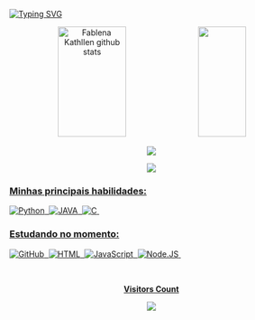 [![Typing SVG](https://readme-typing-svg.herokuapp.com/?color=FF6EC7&size=35&center=true&vCenter=true&width=1000&lines=SEJA+BEM-VINDO;EU+ME+CHAMO+FABLENA+KATHLLEN;EU+SOU+ESTUDANTE+DE+ENGENHARIA+DE+COMPUTACAO;EU+SOU+PARAENSE+:%29)](https://git.io/typing-svg)
<div align="center">  
  <img width="49%" height="195px" src="https://github-readme-stats.vercel.app/api?username=ikathllen&show_icons=true&count_private=true&hide_border=true&title_color=FF6EC7&icon_color=FF6EC7&text_color=c9d1d9&bg_color=0d1117" alt="Fablena Kathllen github stats" /> 
  <img width="41%" height="195px" src="https://github-readme-stats.vercel.app/api/top-langs/?username=ikathllen&layout=compact&hide_border=true&title_color=FF6EC7&text_color=FFFFFF&bg_color=0d1117" />
</div>

<p align="center">
  <img src="https://github-profile-trophy.vercel.app/?username=ikathllen&theme=dracula&row=2&no-bg=true&column=3&margin-w=15&margin-h=15" />
</p>

<div align="center">  
<a href="https://www.instagram.com/ikathllen/" target="_blank"><img src="https://img.shields.io/badge/-Instagram-%23E4405F?style=for-the-badge&logo=instagram&logoColor=white"</a>
</div>

### Minhas principais habilidades:
![Python](https://img.shields.io/badge/-python-0D1117?style=for-the-badge&logo=python&logoColor=1572B6&labelColor=0D1117)&nbsp;
![JAVA](https://img.shields.io/badge/-java-0D1117?style=for-the-badge&logo=java&logoColor=purple&labelColor=0D1117)&nbsp;
![C](https://img.shields.io/badge/-c-0D1117?style=for-the-badge&logo=c&logoColor=purple&labelColor=0D1117)&nbsp; 
  
### Estudando no momento:
![GitHub](https://img.shields.io/badge/-GitHub-0D1117?style=for-the-badge&logo=github&labelColor=0D1117)&nbsp;
![HTML](https://img.shields.io/badge/-HTML-0D1117?style=for-the-badge&logo=HTML&logoColor=purple&labelColor=0D1117)&nbsp; 
![JavaScript](https://img.shields.io/badge/-JavaScript-0D1117?style=for-the-badge&logo=javascript&labelColor=0D1117&textColor=0D1117)&nbsp;
![Node.JS](https://img.shields.io/badge/-Node.JS-0D1117?style=for-the-badge&logo=node.js&labelColor=0D1117&textColor=0D1117)&nbsp;

  <div align="center">
<br><p align="centre"><b>Visitors Count</b></p>  
<p align="center"><img align="center" src="https://profile-counter.glitch.me/{ikathllen}/count.svg" /></p> 
<br></div>
  

